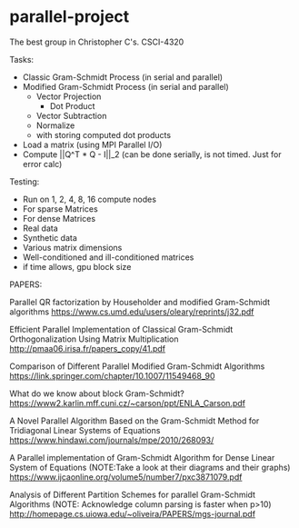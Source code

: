 # parallel-project
The best group in Christopher C's. CSCI-4320 

Tasks:
- Classic Gram-Schmidt Process (in serial and parallel)
- Modified Gram-Schmidt Process (in serial and parallel)
    - Vector Projection
        - Dot Product
    - Vector Subtraction
    - Normalize
    - with storing computed dot products
- Load a matrix (using MPI Parallel I/O)
- Compute ||Q^T * Q - I||_2 (can be done serially, is not timed. Just for error calc)

Testing:
- Run on 1, 2, 4, 8, 16 compute nodes
- For sparse Matrices
- For dense Matrices
- Real data 
- Synthetic data
- Various matrix dimensions
- Well-conditioned and ill-conditioned matrices
- if time allows, gpu block size

PAPERS:

Parallel QR factorization
by Householder and modified
Gram-Schmidt algorithms
https://www.cs.umd.edu/users/oleary/reprints/j32.pdf

Efficient Parallel Implementation of Classical
Gram-Schmidt Orthogonalization Using Matrix
Multiplication
http://pmaa06.irisa.fr/papers_copy/41.pdf

Comparison of Different Parallel Modified Gram-Schmidt Algorithms
https://link.springer.com/chapter/10.1007/11549468_90

What do we know about
block Gram-Schmidt?
https://www2.karlin.mff.cuni.cz/~carson/ppt/ENLA_Carson.pdf

A Novel Parallel Algorithm Based on the Gram-Schmidt Method for Tridiagonal Linear Systems of Equations
https://www.hindawi.com/journals/mpe/2010/268093/

A Parallel implementation of Gram-Schmidt Algorithm for
Dense Linear System of Equations (NOTE:Take a look at their diagrams and their graphs)
https://www.ijcaonline.org/volume5/number7/pxc3871079.pdf

Analysis of Different Partition Schemes for parallel Gram-Schmidt Algorithms (NOTE: Acknowledge column parsing is faster when p>10)
http://homepage.cs.uiowa.edu/~oliveira/PAPERS/mgs-journal.pdf
